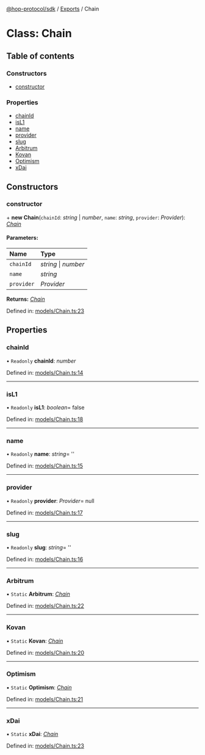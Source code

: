 [@hop-protocol/sdk](../README.md) / [Exports](../modules.md) / Chain

# Class: Chain

## Table of contents

### Constructors

- [constructor](chain.md#constructor)

### Properties

- [chainId](chain.md#chainid)
- [isL1](chain.md#isl1)
- [name](chain.md#name)
- [provider](chain.md#provider)
- [slug](chain.md#slug)
- [Arbitrum](chain.md#arbitrum)
- [Kovan](chain.md#kovan)
- [Optimism](chain.md#optimism)
- [xDai](chain.md#xdai)

## Constructors

### constructor

\+ **new Chain**(`chainId`: _string_ \| _number_, `name`: _string_, `provider`: _Provider_): [_Chain_](chain.md)

#### Parameters:

| Name       | Type                 |
| :--------- | :------------------- |
| `chainId`  | _string_ \| _number_ |
| `name`     | _string_             |
| `provider` | _Provider_           |

**Returns:** [_Chain_](chain.md)

Defined in: [models/Chain.ts:23](https://github.com/hop-exchange/hop/blob/7eb35e3/packages/sdk/src/models/Chain.ts#L23)

## Properties

### chainId

• `Readonly` **chainId**: _number_

Defined in: [models/Chain.ts:14](https://github.com/hop-exchange/hop/blob/7eb35e3/packages/sdk/src/models/Chain.ts#L14)

---

### isL1

• `Readonly` **isL1**: _boolean_= false

Defined in: [models/Chain.ts:18](https://github.com/hop-exchange/hop/blob/7eb35e3/packages/sdk/src/models/Chain.ts#L18)

---

### name

• `Readonly` **name**: _string_= ''

Defined in: [models/Chain.ts:15](https://github.com/hop-exchange/hop/blob/7eb35e3/packages/sdk/src/models/Chain.ts#L15)

---

### provider

• `Readonly` **provider**: _Provider_= null

Defined in: [models/Chain.ts:17](https://github.com/hop-exchange/hop/blob/7eb35e3/packages/sdk/src/models/Chain.ts#L17)

---

### slug

• `Readonly` **slug**: _string_= ''

Defined in: [models/Chain.ts:16](https://github.com/hop-exchange/hop/blob/7eb35e3/packages/sdk/src/models/Chain.ts#L16)

---

### Arbitrum

▪ `Static` **Arbitrum**: [_Chain_](chain.md)

Defined in: [models/Chain.ts:22](https://github.com/hop-exchange/hop/blob/7eb35e3/packages/sdk/src/models/Chain.ts#L22)

---

### Kovan

▪ `Static` **Kovan**: [_Chain_](chain.md)

Defined in: [models/Chain.ts:20](https://github.com/hop-exchange/hop/blob/7eb35e3/packages/sdk/src/models/Chain.ts#L20)

---

### Optimism

▪ `Static` **Optimism**: [_Chain_](chain.md)

Defined in: [models/Chain.ts:21](https://github.com/hop-exchange/hop/blob/7eb35e3/packages/sdk/src/models/Chain.ts#L21)

---

### xDai

▪ `Static` **xDai**: [_Chain_](chain.md)

Defined in: [models/Chain.ts:23](https://github.com/hop-exchange/hop/blob/7eb35e3/packages/sdk/src/models/Chain.ts#L23)

